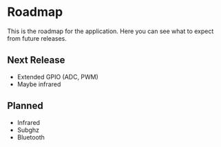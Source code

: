# Roadmap

This is the roadmap for the application.
Here you can see what to expect from future releases.

## Next Release

* Extended GPIO (ADC, PWM)
* Maybe infrared

## Planned

* Infrared
* Subghz
* Bluetooth
